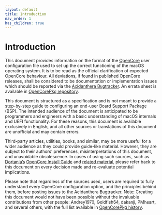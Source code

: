 ```yaml
---
layout: default
title: Introduction
nav_order: 1
has_children: true
---
```


# Introduction

This document provides information on the format of the [OpenCore](https://github.com/acidanthera/OpenCorePkg) user configuration file used to set up the correct functioning of the macOS operating system. It is to be read as the official clarification of expected OpenCore behaviour. All deviations, if found in published OpenCore releases, shall be considered to be documentation or implementation issues which should be reported via the [Acidanthera Bugtracker](https://github.com/acidanthera/bugtracker). An errata sheet is available in [OpenCorePkg repository](https://github.com/acidanthera/OpenCorePkg/blob/master/Docs/Errata/Errata.pdf).

This document is structured as a specification and is not meant to provide a step-by-step guide to configuring an end-user Board Support Package (BSP). The intended audience of the document is anticipated to be programmers and engineers with a basic understanding of macOS internals and UEFI functionality. For these reasons, this document is available exclusively in English, and all other sources or translations of this document are unofficial and may contain errors.

Third-party articles, utilities, books, and similar, may be more useful for a wider audience as they could provide guide-like material. However, they are subject to their authors’ preferences, misinterpretations of this document, and unavoidable obsolescence. In cases of using such sources, such as [Dortania’s](https://dortania.github.io) [OpenCore Install Guide](https://dortania.github.io/OpenCore-Install-Guide) and [related material](https://dortania.github.io/getting-started), please refer back to this document on every decision made and re-evaluate potential implications.

Please note that regardless of the sources used, users are required to fully understand every OpenCore configuration option, and the principles behind them, before posting issues to the Acidanthera Bugtracker.
Note: Creating this document would not have been possible without the invaluable contributions from other people: Andrey1970, Goldfish64, dakanji, PMheart, and several others, with the full list available in [OpenCorePkg history](https://github.com/acidanthera/bugtracker).
